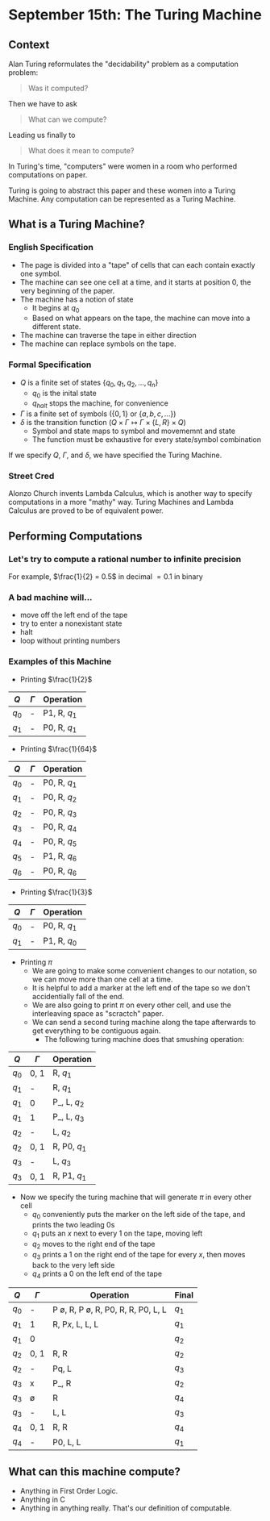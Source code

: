 # September 15th: The Turing Machine

## Context
Alan Turing reformulates the "decidability" problem as a computation problem:

> Was it computed?

Then we have to ask

> What can we compute?

Leading us finally to

> What does it mean to compute?

In Turing's time, "computers" were women in a room who performed computations on paper.

Turing is going to abstract this paper and these women into a Turing Machine. Any computation can be represented as a Turing Machine.

## What is a Turing Machine?

### English Specification

* The page is divided into a "tape" of cells that can each contain exactly one symbol.
* The machine can see one cell at a time, and it starts at position 0, the very beginning of the paper.
* The machine has a notion of state
  * It begins at $q_0$
  * Based on what appears on the tape, the machine can move into a different state.
* The machine can traverse the tape in either direction
* The machine can replace symbols on the tape.

### Formal Specification

* $Q$ is a finite set of states $\{q_0, q_1, q_2, ..., q_n\}$
  * $q_0$ is the inital state
  * $q_{halt}$ stops the machine, for convenience
* $\Gamma$ is a finite set of symbols ($\{0,1\}$ or $\{a, b, c,...\}$)
* $\delta$ is the transition function ($Q \times \Gamma \mapsto \Gamma \times \{L, R\} \times Q$)
  * Symbol and state maps to symbol and movememnt and state
  * The function must be exhaustive for every state/symbol combination

If we specify $Q$, $\Gamma$, and $\delta$, we have specified the Turing Machine.

### Street Cred

Alonzo Church invents Lambda Calculus, which is another way to specify computations in a more "mathy" way. Turing Machines and Lambda Calculus are proved to be of equivalent power.

## Performing Computations

### Let's try to compute a rational number to infinite precision

For example, $\frac{1}{2} = 0.5$ in decimal $= 0.1$ in binary

### A bad machine will...

* move off the left end of the tape
* try to enter a nonexistant state
* halt
* loop without printing numbers

### Examples of this Machine

* Printing $\frac{1}{2}$
  
$Q$ | $\Gamma$ | Operation
--- | ---      | ---
$q_0$ | - | P1, R, $q_1$
$q_1$ | - | P0, R, $q_1$

* Printing $\frac{1}{64}$

$Q$ | $\Gamma$ | Operation
--- | ---      | ---
$q_0$ | - | P0, R, $q_1$
$q_1$ | - | P0, R, $q_2$
$q_2$ | - | P0, R, $q_3$
$q_3$ | - | P0, R, $q_4$
$q_4$ | - | P0, R, $q_5$
$q_5$ | - | P1, R, $q_6$
$q_6$ | - | P0, R, $q_6$

* Printing $\frac{1}{3}$

$Q$ | $\Gamma$ | Operation
--- | ---      | ---
$q_0$ | - | P0, R, $q_1$
$q_1$ | - | P1, R, $q_0$

* Printing $\pi$
  * We are going to make some convenient changes to our notation, so we can move more than one cell at a time.
  * It is helpful to add a marker at the left end of the tape so we don't accidentially fall of the end.
  * We are also going to print $\pi$ on every other cell, and use the interleaving space as "scractch" paper.
  * We can send a second turing machine along the tape afterwards to get everything to be contiguous again.
    * The following turing machine does that smushing operation:

$Q$ | $\Gamma$ | Operation
--- | ---      | ---    
$q_0$ | 0, 1 | R, $q_1$
$q_1$ | -    | R, $q_1$
$q_1$ | 0    | P_, L, $q_2$
$q_1$ | 1    | P_, L, $q_3$
$q_2$ | -    | L, $q_2$
$q_2$ | 0, 1 | R, P0, $q_1$
$q_3$ | -    | L, $q_3$
$q_3$ | 0, 1 | R, P1, $q_1$

  * Now we specify the turing machine that will generate $\pi$ in every other cell
    * $q_0$ conveniently puts the marker on the left side of the tape, and prints the two leading 0s
    * $q_1$ puts an $x$ next to every 1 on the tape, moving left
    * $q_2$ moves to the right end of the tape
    * $q_3$ prints a 1 on the right end of the tape for every $x$, then moves back to the very left side
    * $q_4$ prints a 0 on the left end of the tape

$Q$   | $\Gamma$    | Operation      | Final
---   | ---         | ---            | ---
$q_0$ | -           | P $\text{\o}$, R, P $\text{\o}$, R, P0, R, R, P0, L, L | $q_1$ 
$q_1$ | 1           | R, P$x$, L, L, L | $q_1$
$q_1$ | 0           |                | $q_2$
$q_2$ | 0, 1        | R, R           | $q_2$
$q_2$ | -           | Pq, L          | $q_3$
$q_3$ | x           | P_, R          | $q_2$
$q_3$ | $\text{\o}$ | R              | $q_4$
$q_3$ | -           | L, L           | $q_3$
$q_4$ | 0, 1        | R, R           | $q_4$
$q_4$ | -           | P0, L, L       | $q_1$

## What can this machine compute?

* Anything in First Order Logic.
* Anything in C
* Anything in anything really. That's our definition of computable.
